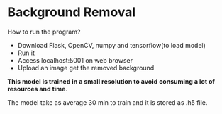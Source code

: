 # Background Removal

How to run the program?

* Download Flask, OpenCV, numpy and tensorflow(to load model)
* Run it
* Access localhost:5001 on web browser
* Upload an image get the removed background

**This model is trained in a small resolution to avoid consuming a lot of resources and time**.

The model take as average 30 min to train and it is stored as .h5 file.
